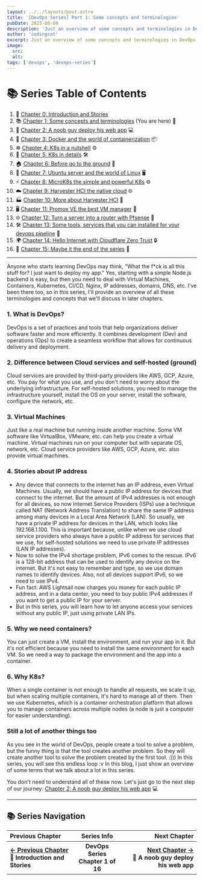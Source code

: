 ```yaml
---
layout: ../../layouts/post.astro
title: '[DevOps Series] Part 1: Some concepts and terminologies'
pubDate: 2025-08-08
description: 'Just an overview of some concepts and terminologies in DevOps that I think you should know'
author: 'codingcat'
excerpt: Just an overview of some concepts and terminologies in DevOps that I think you should know
image:
  src:
  alt:
tags: ['devops', 'devops-series']
---
```


# 📚 Series Table of Contents

1.  📖 [Chapter 0: Introduction and Stories](./devops-part0)
2.  📚 [Chapter 1: Some concepts and terminologies](./devops-part1) (You are here) 🎯
3.  🚀 [Chapter 2: A noob guy deploy his web app](./devops-part2) 💻
4.  🐳 [Chapter 3: Docker and the world of containerization](./devops-part3) 📦
5.  ☸️ [Chapter 4: K8s in a nutshell](./devops-part4) ⚙️
6.  🔧 [Chapter 5: K8s in details](./devops-part5) 🛠️
7.  🏠 [Chapter 6: Before go to the ground](./devops-part6) 🏡
8.  🐧 [Chapter 7: Ubuntu server and the world of Linux](./devops-part7) 🖥️
9.  ⚡ [Chapter 8: MicroK8s the simple and powerful K8s](./devops-part8) ⚙️
10. ☁️ [Chapter 9: Harvester HCI the native cloud](./devops-part9) 🌐
11. 🏭 [Chapter 10: More about Harvester HCI](./devops-part10) 🏢
12. 🖥️ [Chapter 11: Promox VE the best VM manager](./devops-part11) 💾
13. 🌐 [Chapter 12: Turn a server into a router with Pfsense](./devops-part12) 🔌
14. 🛠️ [Chapter 13: Some tools, services that you can installed for your devops pipeline](./devops-part13) 🔧
15. 🌍 [Chapter 14: Hello Internet with Cloudflare Zero Trust](./devops-part14) 🔒
16. 🎉 [Chapter 15: Maybe it the end of the series](./devops-part15) 🏁

---

Anyone who starts learning DevOps may think, "What the f\*ck is all this stuff for? I just want to deploy my app." Yes, starting with a simple Node.js backend is easy, but then you need to deal with Virtual Machines, Containers, Kubernetes, CI/CD, Nginx, IP addresses, domains, DNS, etc. I've been there too, so in this series, I'll provide an overview of all these terminologies and concepts that we'll discuss in later chapters.

### 1. What is DevOps?

DevOps is a set of practices and tools that help organizations deliver software faster and more efficiently. It combines development (Dev) and operations (Ops) to create a seamless workflow that allows for continuous delivery and deployment.

### 2. Difference between Cloud services and self-hosted (ground)

Cloud services are provided by third-party providers like AWS, GCP, Azure, etc. You pay for what you use, and you don't need to worry about the underlying infrastructure. For self-hosted solutions, you need to manage the infrastructure yourself, install the OS on your server, install the software, configure the network, etc.

### 3. Virtual Machines

Just like a real machine but running inside another machine. Some VM software like VirtualBox, VMware, etc. can help you create a virtual machine. Virtual machines run on your computer but with separate OS, network, etc. Cloud service providers like AWS, GCP, Azure, etc. also provide virtual machines.

### 4. Stories about IP address

- Any device that connects to the internet has an IP address, even Virtual Machines. Usually, we should have a public IP address for devices that connect to the internet. But the amount of IPv4 addresses is not enough for all devices, so now Internet Service Providers (ISPs) use a technique called NAT (Network Address Translation) to share the same IP address among many devices in a Local Area Network (LAN). So usually, we have a private IP address for devices in the LAN, which looks like 192.168.1.100. This is important because, unlike when we use cloud service providers who always have a public IP address for services that we use, for self-hosted solutions we need to use private IP addresses (LAN IP addresses).
- Now to solve the IPv4 shortage problem, IPv6 comes to the rescue. IPv6 is a 128-bit address that can be used to identify any device on the internet. But it's not easy to remember and type, so we use domain names to identify devices. Also, not all devices support IPv6, so we need to use IPv4.
- Fun fact: AWS Lightsail now charges you money for each public IP address, and in a data center, you need to buy public IPv4 addresses if you want to get a public IP for your server.
- But in this series, you will learn how to let anyone access your services without any public IP, just using private LAN IPs.

### 5. Why we need containers?

You can just create a VM, install the environment, and run your app in it. But it's not efficient because you need to install the same environment for each VM. So we need a way to package the environment and the app into a container.

### 6. Why K8s?

When a single container is not enough to handle all requests, we scale it up, but when scaling multiple containers, it's hard to manage all of them. Then we use Kubernetes, which is a container orchestration platform that allows you to manage containers across multiple nodes (a node is just a computer for easier understanding).

### Still a lot of another things too

As you see in the world of DevOps, people create a tool to solve a problem, but the funny thing is that the tool creates another problem. So they will create another tool to solve the problem created by the first tool. :))) In this series, you will see this endless loop :v In this blog, I just show an overview of some terms that we talk about a lot in this series.

You don't need to understand all of these now. Let's just go to the next step of our journey: [Chapter 2: A noob guy deploy his web app](./devops-part2) 💻

---

## 📚 Series Navigation

| Previous Chapter                                                            |               Series Info                |                                                                 Next Chapter |
| :-------------------------------------------------------------------------- | :--------------------------------------: | ---------------------------------------------------------------------------: |
| **[← Previous Chapter](./devops-part0)**<br>**📖 Introduction and Stories** | **DevOps Series**<br>**Chapter 1 of 16** | **[Next Chapter →](./devops-part2)**<br>**🚀 A noob guy deploy his web app** |
